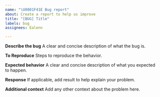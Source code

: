 ```yaml
---
name: "\U0001F41E​ Bug report"
about: Create a report to help us improve
title: "[BUG] Title"
labels: bug
assignees: Ealenn

---
```


**Describe the bug**
A clear and concise description of what the bug is.

**To Reproduce**
Steps to reproduce the behavior.

**Expected behavior**
A clear and concise description of what you expected to happen.

**Response**
If applicable, add result to help explain your problem.

**Additional context**
Add any other context about the problem here.
